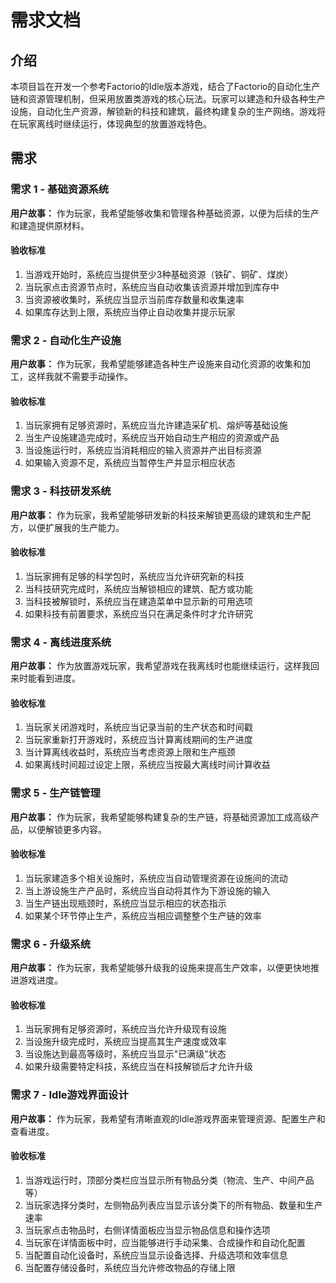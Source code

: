 # 需求文档

## 介绍

本项目旨在开发一个参考Factorio的Idle版本游戏，结合了Factorio的自动化生产链和资源管理机制，但采用放置类游戏的核心玩法。玩家可以建造和升级各种生产设施，自动化生产资源，解锁新的科技和建筑，最终构建复杂的生产网络。游戏将在玩家离线时继续运行，体现典型的放置游戏特色。

## 需求

### 需求 1 - 基础资源系统

**用户故事：** 作为玩家，我希望能够收集和管理各种基础资源，以便为后续的生产和建造提供原材料。

#### 验收标准

1. 当游戏开始时，系统应当提供至少3种基础资源（铁矿、铜矿、煤炭）
2. 当玩家点击资源节点时，系统应当自动收集该资源并增加到库存中
3. 当资源被收集时，系统应当显示当前库存数量和收集速率
4. 如果库存达到上限，系统应当停止自动收集并提示玩家

### 需求 2 - 自动化生产设施

**用户故事：** 作为玩家，我希望能够建造各种生产设施来自动化资源的收集和加工，这样我就不需要手动操作。

#### 验收标准

1. 当玩家拥有足够资源时，系统应当允许建造采矿机、熔炉等基础设施
2. 当生产设施建造完成时，系统应当开始自动生产相应的资源或产品
3. 当设施运行时，系统应当消耗相应的输入资源并产出目标资源
4. 如果输入资源不足，系统应当暂停生产并显示相应状态

### 需求 3 - 科技研发系统

**用户故事：** 作为玩家，我希望能够研发新的科技来解锁更高级的建筑和生产配方，以便扩展我的生产能力。

#### 验收标准

1. 当玩家拥有足够的科学包时，系统应当允许研究新的科技
2. 当科技研究完成时，系统应当解锁相应的建筑、配方或功能
3. 当科技被解锁时，系统应当在建造菜单中显示新的可用选项
4. 如果科技有前置要求，系统应当只在满足条件时才允许研究

### 需求 4 - 离线进度系统

**用户故事：** 作为放置游戏玩家，我希望游戏在我离线时也能继续运行，这样我回来时能看到进度。

#### 验收标准

1. 当玩家关闭游戏时，系统应当记录当前的生产状态和时间戳
2. 当玩家重新打开游戏时，系统应当计算离线期间的生产进度
3. 当计算离线收益时，系统应当考虑资源上限和生产瓶颈
4. 如果离线时间超过设定上限，系统应当按最大离线时间计算收益

### 需求 5 - 生产链管理

**用户故事：** 作为玩家，我希望能够构建复杂的生产链，将基础资源加工成高级产品，以便解锁更多内容。

#### 验收标准

1. 当玩家建造多个相关设施时，系统应当自动管理资源在设施间的流动
2. 当上游设施生产产品时，系统应当自动将其作为下游设施的输入
3. 当生产链出现瓶颈时，系统应当显示相应的状态指示
4. 如果某个环节停止生产，系统应当相应调整整个生产链的效率

### 需求 6 - 升级系统

**用户故事：** 作为玩家，我希望能够升级我的设施来提高生产效率，以便更快地推进游戏进度。

#### 验收标准

1. 当玩家拥有足够资源时，系统应当允许升级现有设施
2. 当设施升级完成时，系统应当提高其生产速度或效率
3. 当设施达到最高等级时，系统应当显示"已满级"状态
4. 如果升级需要特定科技，系统应当在科技解锁后才允许升级

### 需求 7 - Idle游戏界面设计

**用户故事：** 作为玩家，我希望有清晰直观的Idle游戏界面来管理资源、配置生产和查看进度。

#### 验收标准

1. 当游戏运行时，顶部分类栏应当显示所有物品分类（物流、生产、中间产品等）
2. 当玩家选择分类时，左侧物品列表应当显示该分类下的所有物品、数量和生产速率
3. 当玩家点击物品时，右侧详情面板应当显示物品信息和操作选项
4. 当玩家在详情面板中时，应当能够进行手动采集、合成操作和自动化配置
5. 当配置自动化设备时，系统应当显示设备选择、升级选项和效率信息
6. 当配置存储设备时，系统应当允许修改物品的存储上限